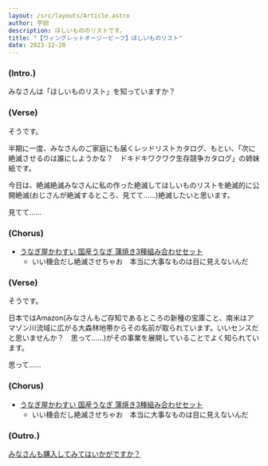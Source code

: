 ```yaml
---
layout: /src/layouts/Article.astro
author: 宇田
description: ほしいもののリストです。
title: "【ウィングレットオージービーフ】ほしいものリスト"
date: 2023-12-20
---
```


### (Intro.)

みなさんは「ほしいものリスト」を知っていますか？


### (Verse)

そうです。

半期に一度、みなさんのご家庭にも届くレッドリストカタログ、もとい、「次に絶滅させるのは誰にしようかな？　ドキドキワクワク生存競争カタログ」の姉妹紙です。

今日は、絶滅絶滅みなさんに私の作った絶滅してほしいものリストを絶滅的に公開絶滅(おじさんが絶滅するところ、見てて……)絶滅したいと思います。

見てて……


### (Chorus)

- [うなぎ屋かわすい 国産うなぎ 蒲焼き3種組み合わせセット](https://www.amazon.co.jp/%E5%9B%BD%E7%94%A3%E3%81%86%E3%81%AA%E3%81%8E-%E3%81%9F%E3%82%8C%E3%83%BB%E5%B1%B1%E6%A4%92%E4%BB%98%E3%81%8D-3%E7%A8%AE%E7%B5%84%E3%81%BF%E5%90%88%E3%82%8F%E3%81%9B%E3%82%BB%E3%83%83%E3%83%88-%E7%B4%84300g-%E9%80%9A%E5%B8%B8%E6%A2%B1%E5%8C%85%E7%AE%B1/dp/B004714VNU/)
	- いい機会だし絶滅させちゃお　本当に大事なものは目に見えないんだ


### (Verse)

そうです。

日本ではAmazon(みなさんもご存知であるところの新種の宝庫こと、南米はアマゾン川流域に広がる大森林地帯からその名前が取られています。いいセンスだと思いませんか？　思って……)がその事業を展開していることでよく知られています。

思って……


### (Chorus)

- [うなぎ屋かわすい 国産うなぎ 蒲焼き3種組み合わせセット](https://www.amazon.co.jp/%E5%9B%BD%E7%94%A3%E3%81%86%E3%81%AA%E3%81%8E-%E3%81%9F%E3%82%8C%E3%83%BB%E5%B1%B1%E6%A4%92%E4%BB%98%E3%81%8D-3%E7%A8%AE%E7%B5%84%E3%81%BF%E5%90%88%E3%82%8F%E3%81%9B%E3%82%BB%E3%83%83%E3%83%88-%E7%B4%84300g-%E9%80%9A%E5%B8%B8%E6%A2%B1%E5%8C%85%E7%AE%B1/dp/B004714VNU/)
	- いい機会だし絶滅させちゃお　本当に大事なものは目に見えないんだ


### (Outro.)

[みなさんも購入してみてはいかがですか？](https://app.suno.ai/song/3c43bdf1-97f1-4476-a68c-2229ba0f70a0/)
